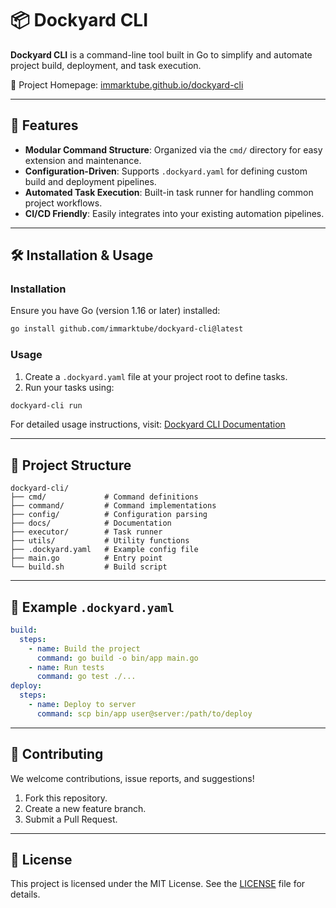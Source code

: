 # 📦 Dockyard CLI

**Dockyard CLI** is a command-line tool built in Go to simplify and automate project build, deployment, and task execution.

🔗 Project Homepage: [immarktube.github.io/dockyard-cli](https://immarktube.github.io/dockyard-cli/)

---

## 🚀 Features

- **Modular Command Structure**: Organized via the `cmd/` directory for easy extension and maintenance.
- **Configuration-Driven**: Supports `.dockyard.yaml` for defining custom build and deployment pipelines.
- **Automated Task Execution**: Built-in task runner for handling common project workflows.
- **CI/CD Friendly**: Easily integrates into your existing automation pipelines.

---

## 🛠️ Installation & Usage

### Installation

Ensure you have Go (version 1.16 or later) installed:

```bash
go install github.com/immarktube/dockyard-cli@latest
```

### Usage

1. Create a `.dockyard.yaml` file at your project root to define tasks.
2. Run your tasks using:

```bash
dockyard-cli run
```

For detailed usage instructions, visit: [Dockyard CLI Documentation](https://immarktube.github.io/dockyard-cli/)

---

## 📁 Project Structure

```
dockyard-cli/
├── cmd/             # Command definitions
├── command/         # Command implementations
├── config/          # Configuration parsing
├── docs/            # Documentation
├── executor/        # Task runner
├── utils/           # Utility functions
├── .dockyard.yaml   # Example config file
├── main.go          # Entry point
└── build.sh         # Build script
```

---

## 📄 Example `.dockyard.yaml`

```yaml
build:
  steps:
    - name: Build the project
      command: go build -o bin/app main.go
    - name: Run tests
      command: go test ./...
deploy:
  steps:
    - name: Deploy to server
      command: scp bin/app user@server:/path/to/deploy
```

---

## 🤝 Contributing

We welcome contributions, issue reports, and suggestions!

1. Fork this repository.
2. Create a new feature branch.
3. Submit a Pull Request.

---

## 📄 License

This project is licensed under the MIT License. See the [LICENSE](https://github.com/immarktube/dockyard-cli/blob/main/LICENSE) file for details.
